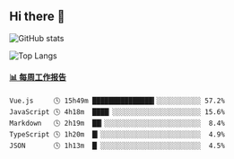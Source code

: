 ## Hi there 👋

![GitHub stats](https://github-readme-stats.orilight.top/api?username=orilights)

![Top Langs](https://github-readme-stats.orilight.top/api/top-langs/?username=orilights&layout=compact)

<!-- waka-box start -->
#### <a href="https://gist.github.com/92c8d5b388768c10efcba86e82b7c4fb" target="_blank">📊 每周工作报告</a>
```text
Vue.js     🕓 15h49m ███████████████▍░░░░░░░░░░░ 57.2%
JavaScript 🕓 4h18m  ████▏░░░░░░░░░░░░░░░░░░░░░░ 15.6%
Markdown   🕓 2h19m  ██▎░░░░░░░░░░░░░░░░░░░░░░░░  8.4%
TypeScript 🕓 1h20m  █▎░░░░░░░░░░░░░░░░░░░░░░░░░  4.9%
JSON       🕓 1h13m  █▏░░░░░░░░░░░░░░░░░░░░░░░░░  4.5%
```
<!-- Powered by https://github.com/journey-ad/waka-box-go . -->
<!-- waka-box end -->

